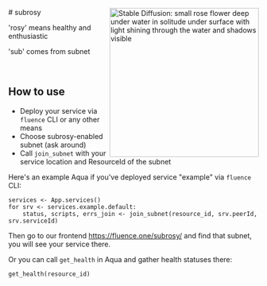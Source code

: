 <p>
<img align="right" width=300 src="https://user-images.githubusercontent.com/1949356/199219723-1ff7067b-538a-4838-b419-9a972bd5b7a3.png" alt="Stable Diffusion: small rose flower deep under water in solitude under surface with light shining through the water and shadows visible">
# subrosy

'rosy' means healthy and enthusiastic

'sub' comes from subnet

<br clear="left"/>
</p>


## How to use
- Deploy your service via `fluence` CLI or any other means
- Choose subrosy-enabled subnet (ask around)
- Call `join_subnet` with your service location and ResourceId of the subnet

Here's an example Aqua if you've deployed service "example" via `fluence` CLI:
```
services <- App.services()
for srv <- services.example.default:
    status, scripts, errs_join <- join_subnet(resource_id, srv.peerId, srv.serviceId)
```

Then go to our frontend https://fluence.one/subrosy/ and find that subnet, you will see your service there.

Or you can call `get_health` in Aqua and gather health statuses there:
```
get_health(resource_id)
```
